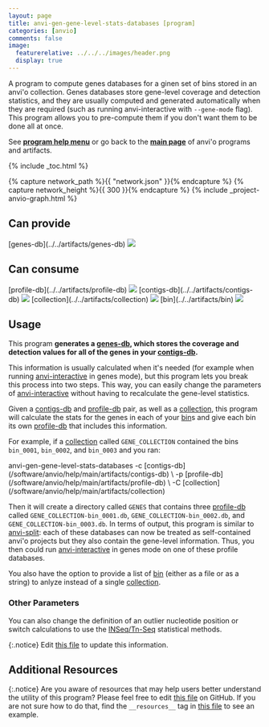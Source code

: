 ```yaml
---
layout: page
title: anvi-gen-gene-level-stats-databases [program]
categories: [anvio]
comments: false
image:
  featurerelative: ../../../images/header.png
  display: true
---
```


A program to compute genes databases for a ginen set of bins stored in an anvi&#39;o collection. Genes databases store gene-level coverage and detection statistics, and they are usually computed and generated automatically when they are required (such as running anvi-interactive with `--gene-mode` flag). This program allows you to pre-compute them if you don&#39;t want them to be done all at once.

See **[program help menu](../../../../vignette#anvi-gen-gene-level-stats-databases)** or go back to the **[main page](../../)** of anvi'o programs and artifacts.


{% include _toc.html %}
<div id="svg" class="subnetwork"></div>
{% capture network_path %}{{ "network.json" }}{% endcapture %}
{% capture network_height %}{{ 300 }}{% endcapture %}
{% include _project-anvio-graph.html %}


## Can provide

<p style="text-align: left" markdown="1"><span class="artifact-p">[genes-db](../../artifacts/genes-db) <img src="../../images/icons/DB.png" class="artifact-icon-mini" /></span></p>

## Can consume

<p style="text-align: left" markdown="1"><span class="artifact-r">[profile-db](../../artifacts/profile-db) <img src="../../images/icons/DB.png" class="artifact-icon-mini" /></span> <span class="artifact-r">[contigs-db](../../artifacts/contigs-db) <img src="../../images/icons/DB.png" class="artifact-icon-mini" /></span> <span class="artifact-r">[collection](../../artifacts/collection) <img src="../../images/icons/COLLECTION.png" class="artifact-icon-mini" /></span> <span class="artifact-r">[bin](../../artifacts/bin) <img src="../../images/icons/BIN.png" class="artifact-icon-mini" /></span></p>

## Usage


This program **generates a <span class="artifact-n">[genes-db](/software/anvio/help/main/artifacts/genes-db)</span>, which stores the coverage and detection values for all of the genes in your <span class="artifact-n">[contigs-db](/software/anvio/help/main/artifacts/contigs-db)</span>.** 

This information is usually calculated when it's needed (for example when running <span class="artifact-n">[anvi-interactive](/software/anvio/help/main/programs/anvi-interactive)</span> in genes mode), but this program lets you break this process into two steps. This way, you can easily change the parameters of <span class="artifact-n">[anvi-interactive](/software/anvio/help/main/programs/anvi-interactive)</span> without having to recalculate the gene-level statistics. 

Given a <span class="artifact-n">[contigs-db](/software/anvio/help/main/artifacts/contigs-db)</span> and <span class="artifact-n">[profile-db](/software/anvio/help/main/artifacts/profile-db)</span> pair, as well as a <span class="artifact-n">[collection](/software/anvio/help/main/artifacts/collection)</span>, this program will calculate the stats for the genes in each of your <span class="artifact-n">[bin](/software/anvio/help/main/artifacts/bin)</span>s and give each bin its own <span class="artifact-n">[profile-db](/software/anvio/help/main/artifacts/profile-db)</span> that includes this information. 

For example, if a <span class="artifact-n">[collection](/software/anvio/help/main/artifacts/collection)</span> called `GENE_COLLECTION` contained the bins `bin_0001`, `bin_0002`, and `bin_0003` and you ran:

<div class="codeblock" markdown="1">
anvi&#45;gen&#45;gene&#45;level&#45;stats&#45;databases &#45;c <span class="artifact&#45;n">[contigs&#45;db](/software/anvio/help/main/artifacts/contigs&#45;db)</span> \
                                    &#45;p <span class="artifact&#45;n">[profile&#45;db](/software/anvio/help/main/artifacts/profile&#45;db)</span> \
                                    &#45;C <span class="artifact&#45;n">[collection](/software/anvio/help/main/artifacts/collection)</span> 
</div>

Then it will create a directory called `GENES` that contains three <span class="artifact-n">[profile-db](/software/anvio/help/main/artifacts/profile-db)</span> called `GENE_COLLECTION-bin_0001.db`, `GENE_COLLECTION-bin_0002.db`, and `GENE_COLLECTION-bin_0003.db`. In terms of output, this program is similar to <span class="artifact-n">[anvi-split](/software/anvio/help/main/programs/anvi-split)</span>: each of these databases can now be treated as self-contained anvi'o projects but they also contain the gene-level information. Thus, you then could run <span class="artifact-n">[anvi-interactive](/software/anvio/help/main/programs/anvi-interactive)</span> in genes mode on one of these profile databases. 

You also have the option to provide a list of <span class="artifact-n">[bin](/software/anvio/help/main/artifacts/bin)</span> (either as a file or as a string) to anlyze instead of a single <span class="artifact-n">[collection](/software/anvio/help/main/artifacts/collection)</span>. 

### Other Parameters

You can also change the definition of an outlier nucleotide position or switch calculations to use the [INSeq/Tn-Seq](https://www.illumina.com/science/sequencing-method-explorer/kits-and-arrays/in-seq-tn-seq.html) statistical methods. 


{:.notice}
Edit [this file](https://github.com/merenlab/anvio/tree/master/anvio/docs/programs/anvi-gen-gene-level-stats-databases.md) to update this information.


## Additional Resources



{:.notice}
Are you aware of resources that may help users better understand the utility of this program? Please feel free to edit [this file](https://github.com/merenlab/anvio/tree/master/bin/anvi-gen-gene-level-stats-databases) on GitHub. If you are not sure how to do that, find the `__resources__` tag in [this file](https://github.com/merenlab/anvio/blob/master/bin/anvi-interactive) to see an example.

